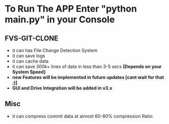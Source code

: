 # __To Run The APP Enter "python main.py" in your Console__

## FVS-GIT-CLONE

* it can has File Change Detection System
* it can save logs
* it can cache data
* it can save 300k+ lines of data in less than 3-5 secs __[Depends on your System Speed]__
* __new Features will be implemented in future updates [cant wait for that ;)]__
* __GUI and Drive Integration will be added in v3.x__


## Misc
* it can compress commit data at almost 60-80% compression Ratio
